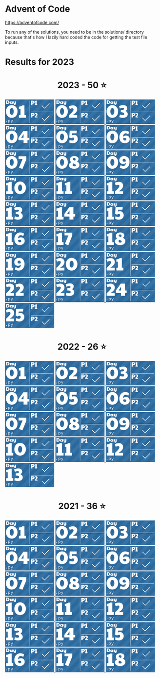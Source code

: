 # Advent of Code

https://adventofcode.com/

To run any of the solutions, you need to be in the solutions/ directory because
that's how I lazily hard coded the code for getting the test file inputs.

# Results for 2023
<!-- AOC TILES BEGIN -->
<h1 align="center">
  2023 - 50 ⭐
</h1>
<a href="solutions/2023/day1.py">
  <img src=".aoc_tiles/tiles/2023/01.png" width="161px">
</a>
<a href="solutions/2023/day2.py">
  <img src=".aoc_tiles/tiles/2023/02.png" width="161px">
</a>
<a href="solutions/2023/day3.py">
  <img src=".aoc_tiles/tiles/2023/03.png" width="161px">
</a>
<a href="solutions/2023/day4.py">
  <img src=".aoc_tiles/tiles/2023/04.png" width="161px">
</a>
<a href="solutions/2023/day5.py">
  <img src=".aoc_tiles/tiles/2023/05.png" width="161px">
</a>
<a href="solutions/2023/day6.py">
  <img src=".aoc_tiles/tiles/2023/06.png" width="161px">
</a>
<a href="solutions/2023/day7.py">
  <img src=".aoc_tiles/tiles/2023/07.png" width="161px">
</a>
<a href="solutions/2023/day8.py">
  <img src=".aoc_tiles/tiles/2023/08.png" width="161px">
</a>
<a href="solutions/2023/day9.py">
  <img src=".aoc_tiles/tiles/2023/09.png" width="161px">
</a>
<a href="solutions/2023/day10.py">
  <img src=".aoc_tiles/tiles/2023/10.png" width="161px">
</a>
<a href="solutions/2023/day11.py">
  <img src=".aoc_tiles/tiles/2023/11.png" width="161px">
</a>
<a href="solutions/2023/day12.py">
  <img src=".aoc_tiles/tiles/2023/12.png" width="161px">
</a>
<a href="solutions/2023/day13.py">
  <img src=".aoc_tiles/tiles/2023/13.png" width="161px">
</a>
<a href="solutions/2023/day14.py">
  <img src=".aoc_tiles/tiles/2023/14.png" width="161px">
</a>
<a href="solutions/2023/day15.py">
  <img src=".aoc_tiles/tiles/2023/15.png" width="161px">
</a>
<a href="solutions/2023/day16.py">
  <img src=".aoc_tiles/tiles/2023/16.png" width="161px">
</a>
<a href="solutions/2023/day17.py">
  <img src=".aoc_tiles/tiles/2023/17.png" width="161px">
</a>
<a href="solutions/2023/day18.py">
  <img src=".aoc_tiles/tiles/2023/18.png" width="161px">
</a>
<a href="solutions/2023/day19.py">
  <img src=".aoc_tiles/tiles/2023/19.png" width="161px">
</a>
<a href="solutions/2023/day20.py">
  <img src=".aoc_tiles/tiles/2023/20.png" width="161px">
</a>
<a href="solutions/2023/day21.py">
  <img src=".aoc_tiles/tiles/2023/21.png" width="161px">
</a>
<a href="solutions/2023/day22.py">
  <img src=".aoc_tiles/tiles/2023/22.png" width="161px">
</a>
<a href="solutions/2023/day23.py">
  <img src=".aoc_tiles/tiles/2023/23.png" width="161px">
</a>
<a href="solutions/2023/day24.py">
  <img src=".aoc_tiles/tiles/2023/24.png" width="161px">
</a>
<a href="solutions/2023/day25.py">
  <img src=".aoc_tiles/tiles/2023/25.png" width="161px">
</a>
<h1 align="center">
  2022 - 26 ⭐
</h1>
<a href="solutions/2022/day1.py">
  <img src=".aoc_tiles/tiles/2022/01.png" width="161px">
</a>
<a href="solutions/2022/day2.py">
  <img src=".aoc_tiles/tiles/2022/02.png" width="161px">
</a>
<a href="solutions/2022/day3.py">
  <img src=".aoc_tiles/tiles/2022/03.png" width="161px">
</a>
<a href="solutions/2022/day4.py">
  <img src=".aoc_tiles/tiles/2022/04.png" width="161px">
</a>
<a href="solutions/2022/day5.py">
  <img src=".aoc_tiles/tiles/2022/05.png" width="161px">
</a>
<a href="solutions/2022/day6.py">
  <img src=".aoc_tiles/tiles/2022/06.png" width="161px">
</a>
<a href="solutions/2022/day7.py">
  <img src=".aoc_tiles/tiles/2022/07.png" width="161px">
</a>
<a href="solutions/2022/day8.py">
  <img src=".aoc_tiles/tiles/2022/08.png" width="161px">
</a>
<a href="solutions/2022/day9.py">
  <img src=".aoc_tiles/tiles/2022/09.png" width="161px">
</a>
<a href="solutions/2022/day10.py">
  <img src=".aoc_tiles/tiles/2022/10.png" width="161px">
</a>
<a href="solutions/2022/day11.py">
  <img src=".aoc_tiles/tiles/2022/11.png" width="161px">
</a>
<a href="solutions/2022/day12.py">
  <img src=".aoc_tiles/tiles/2022/12.png" width="161px">
</a>
<a href="solutions/2022/day13.py">
  <img src=".aoc_tiles/tiles/2022/13.png" width="161px">
</a>
<h1 align="center">
  2021 - 36 ⭐
</h1>
<a href="solutions/2021/day1.py">
  <img src=".aoc_tiles/tiles/2021/01.png" width="161px">
</a>
<a href="solutions/2021/day2.py">
  <img src=".aoc_tiles/tiles/2021/02.png" width="161px">
</a>
<a href="solutions/2021/day3.py">
  <img src=".aoc_tiles/tiles/2021/03.png" width="161px">
</a>
<a href="solutions/2021/day4.py">
  <img src=".aoc_tiles/tiles/2021/04.png" width="161px">
</a>
<a href="solutions/2021/day5.py">
  <img src=".aoc_tiles/tiles/2021/05.png" width="161px">
</a>
<a href="solutions/2021/day6.py">
  <img src=".aoc_tiles/tiles/2021/06.png" width="161px">
</a>
<a href="solutions/2021/day7.py">
  <img src=".aoc_tiles/tiles/2021/07.png" width="161px">
</a>
<a href="solutions/2021/day8.py">
  <img src=".aoc_tiles/tiles/2021/08.png" width="161px">
</a>
<a href="solutions/2021/day9.py">
  <img src=".aoc_tiles/tiles/2021/09.png" width="161px">
</a>
<a href="solutions/2021/day10.py">
  <img src=".aoc_tiles/tiles/2021/10.png" width="161px">
</a>
<a href="solutions/2021/day11.py">
  <img src=".aoc_tiles/tiles/2021/11.png" width="161px">
</a>
<a href="solutions/2021/day12.py">
  <img src=".aoc_tiles/tiles/2021/12.png" width="161px">
</a>
<a href="solutions/2021/day13.py">
  <img src=".aoc_tiles/tiles/2021/13.png" width="161px">
</a>
<a href="solutions/2021/day14.py">
  <img src=".aoc_tiles/tiles/2021/14.png" width="161px">
</a>
<a href="solutions/2021/day15.py">
  <img src=".aoc_tiles/tiles/2021/15.png" width="161px">
</a>
<a href="solutions/2021/day16.py">
  <img src=".aoc_tiles/tiles/2021/16.png" width="161px">
</a>
<a href="solutions/2021/day17.py">
  <img src=".aoc_tiles/tiles/2021/17.png" width="161px">
</a>
<a href="solutions/2021/day18.py">
  <img src=".aoc_tiles/tiles/2021/18.png" width="161px">
</a>
<!-- AOC TILES END -->
